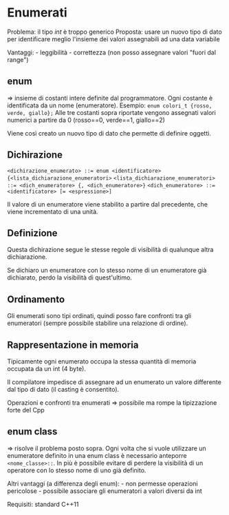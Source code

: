 # Enumerati

Problema: il tipo *int* è troppo generico
Proposta: usare un nuovo tipo di dato per identificare meglio l'insieme dei valori assegnabili ad una data variabile

Vantaggi:
	- leggibilità
	- correttezza (non posso assegnare valori "fuori dal range")

## enum
=> insieme di costanti intere definite dal programmatore. Ogni costante è identificata da un nome (enumeratore).
Esempio: `enum colori_t {rosso, verde, giallo};`
Alle tre costanti sopra riportate vengono assegnati valori numerici a partire da 0 (rosso==0, verde==1, giallo==2)

Viene così creato un nuovo tipo di dato che permette di definire oggetti.

## Dichirazione
`<dichirazione_enumerato> ::= enum <identificatore> {<lista_dichiarazione_enumeratori>`
`<lista_dichiarazione_enumeratori> ::= <dich_enumeratore> {, <dich_enumeratore>}`
`<dich_enumeratore> ::= <identificatore> [= <espressione>]`

Il valore di un enumeratore viene stabilito a partire dal precedente, che viene incrementato di una unità.

## Definizione
Questa dichirazione segue le stesse regole di visibilità di qualunque altra dichiarazione.

Se dichiaro un enumeratore con lo stesso nome di un enumeratore già dichiarato, perdo la visibilità di quest'ultimo.

## Ordinamento
Gli enumerati sono tipi ordinati, quindi posso fare confronti tra gli enumeratori (sempre possibile stabilire una relazione di ordine).

## Rappresentazione in memoria
Tipicamente ogni enumerato occupa la stessa quantità di memoria occupata da un int (4 byte).

Il compilatore impedisce di assegnare ad un enumerato un valore differente dal tipo di dato (il casting è consentito).

Operazioni e confronti tra enumerati
=> possibile ma rompe la tipizzazione forte del Cpp

## enum class
=> risolve il problema posto sopra. Ogni volta che si vuole utilizzare un enumeratore definito in una enum class è necessario anteporre `<nome_classe>::`. In più è possibile evitare di perdere la visibilità di un operatore con lo stesso nome di uno già definito.

Altri vantaggi (a differenza degli enum):
	- non permesse operazioni pericolose
	- possibile associare gli enumeratori a valori diversi da int

Requisiti: standard C++11
